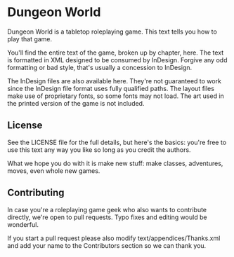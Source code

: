 # Dungeon World
Dungeon World is a tabletop roleplaying game. This text tells you how to play that game.

You'll find the entire text of the game, broken up by chapter, here. The text is formatted in XML designed to be consumed by InDesign. Forgive any odd formatting or bad style, that's usually a concession to InDesign.

The InDesign files are also available here. They're not guaranteed to work since the InDesign file format uses fully qualified paths. The layout files make use of proprietary fonts, so some fonts may not load. The art used in the printed version of the game is not included.

## License
See the LICENSE file for the full details, but here's the basics: you're free to use this text any way you like so long as you credit the authors.

What we hope you do with it is make new stuff: make classes, adventures, moves, even whole new games.

## Contributing
In case you're a roleplaying game geek who also wants to contribute directly, we're open to pull requests. Typo fixes and editing would be wonderful.

If you start a pull request please also modify text/appendices/Thanks.xml and add your name to the Contributors section so we can thank you.